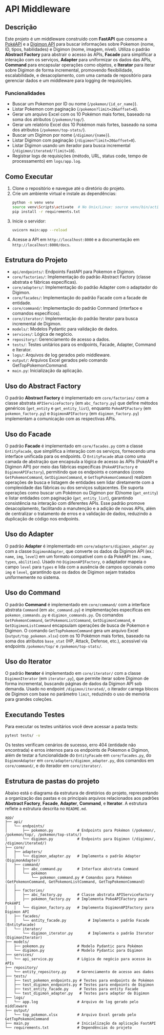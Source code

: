 # API Middleware

## Descrição
Este projeto é um middleware construído com **FastAPI** que consome a [PokéAPI](https://pokeapi.co/) e a [Digimon API](https://digimon-api.vercel.app/) para buscar informações sobre Pokemon (nome, ID, tipos, habilidades) e Digimon (nome, imagem, nível). Utiliza o padrão **Abstract Factory** para abstrair o acesso às APIs, **Facade** para simplificar a interação com os serviços, **Adapter** para uniformizar os dados das APIs, **Command** para encapsular operações como objetos, e **Iterator** para iterar sobre Digimon de forma incremental, promovendo flexibilidade, escalabilidade, e desacoplamento, com uma camada de repositório para gerenciar dados e um middleware para logging de requisições.

### Funcionalidades
- Buscar um Pokemon por ID ou nome (`/pokemon/{id_or_name}`).
- Listar Pokemon com paginação (`/pokemon?limit=20&offset=0`).
- Gerar um arquivo Excel com os 10 Pokémon mais fortes, baseado na soma dos atributos (`/pokemon/top/`).
- Gerar um relatório Excel dos 10 Pokémon mais fortes, baseado na soma dos atributos (`/pokemon/top-stats/`).
- Buscar um Digimon por nome (`/digimon/{name}`).
- Listar Digimon com paginação (`/digimon?limit=20&offset=0`).
- Listar Digimon usando um iterador para busca incremental (`/digimon/iterated/?limit=10`).
- Registrar logs de requisições (método, URL, status code, tempo de processamento) em `logs/app.log`.

## Como Executar
1. Clone o repositório e navegue até o diretório do projeto.
2. Crie um ambiente virtual e instale as dependências:
   ```bash
   python -m venv venv
   source venv\Scripts\activate  # No Unix/Linux: source venv/bin/activate
   pip install -r requirements.txt
   ```
3. Inicie o servidor:
   ```bash
   uvicorn main:app --reload
   ```
4. Acesse a API em `http://localhost:8000` e a documentação em `http://localhost:8000/docs`.

## Estrutura do Projeto
- `api/endpoints/`: Endpoints FastAPI para Pokemon e Digimon.
- `core/factories/`: Implementação do padrão Abstract Factory (classe abstrata e fábricas específicas).
- `core/adapters/`: Implementação do padrão Adapter com o adaptador do Digimon.
- `core/facades/`: Implementação do padrão Facade com a facade de entidade.
- `core/command/`: Implementação do padrão Command (interface e comandos específicos).
- `core/iterator/`: Implementação do padrão Iterator para busca incremental de Digimon.
- `models/`: Modelos Pydantic para validação de dados.
- `services/`: Lógica de negócio.
- `repository/`: Gerenciamento de acesso a dados.
- `tests/`: Testes unitários para os endpoints, Facade, Adapter, Command e Iterator.
- `logs/`: Arquivos de log gerados pelo middleware.
- `output/`: Arquivos Excel gerados pelo comando GetTopPokemonCommand.
- `main.py`: Inicialização da aplicação.

## Uso do Abstract Factory
O padrão **Abstract Factory** é implementado em `core/factories/` com a classe abstrata `APIServiceFactory` (em `abc_factory.py`) que define métodos genéricos (`get_entity` e `get_entity_list`), enquanto `PokeAPIFactory` (em `pokemon_factory.py`) e `DigimonAPIFactory` (em `digimon_factory.py`) implementam a comunicação com as respectivas APIs.

## Uso do Facade
O padrão **Facade** é implementado em `core/facades.py` com a classe `EntityFacade`, que simplifica a interação com os serviços, fornecendo uma interface unificada para os endpoints. O `EntityFacade` atua como uma camada de abstração que encapsula a lógica de acesso às APIs (PokéAPI e Digimon API) por meio das fábricas específicas (`PokeAPIFactory` e `DigimonAPIFactory`), permitindo que os endpoints e comandos (como `GetPokemonCommand`, `GetDigimonCommand`, e `GetTopPokemonCommand`) realizem operações de busca e listagem de entidades sem lidar diretamente com a complexidade das fábricas ou dos serviços subjacentes. Ele suporta operações como buscar um Pokémon ou Digimon por ID/nome (`get_entity`) e listar entidades com paginação (`get_entity_list`), garantindo consistência na interação com diferentes APIs. Esse padrão promove desacoplamento, facilitando a manutenção e a adição de novas APIs, além de centralizar o tratamento de erros e a validação de dados, reduzindo a duplicação de código nos endpoints.

## Uso do Adapter
O padrão **Adapter** é implementado em `core/adapters/digimon_adapter.py` com a classe `DigimonAdapter`, que converte os dados da Digimon API (ex.: `name`, `img`, `level`) em um formato compatível com o da PokéAPI (ex.: `name`, `types`, `abilities`). Usado no `DigimonAPIFactory`, o adaptador mapeia o campo `level` para `types` e lida com a ausência de campos opcionais como `img` e `level`, garantindo que os dados de Digimon sejam tratados uniformemente no sistema.

## Uso do Command
O padrão **Command** é implementado em `core/command/` com a interface abstrata `Command` (em `abc_command.py`) e implementações específicas em `pokemon_commands.py` e `digimon_commands.py`. Os comandos `GetPokemonCommand`, `GetPokemonListCommand`, `GetDigimonCommand`, e `GetDigimonListCommand` encapsulam operações de busca de Pokemon e Digimon. O comando `GetTopPokemonCommand` gera um arquivo Excel (`output/top_pokemon.xlsx`) com os 10 Pokémon mais fortes, baseado na soma dos atributos `base_stat` (HP, Attack, Defense, etc.), acessível via endpoints `/pokemon/top/` e `/pokemon/top-stats/`.

## Uso do Iterator
O padrão **Iterator** é implementado em `core/iterator/` com a classe `DigimonIterator` (em `iterator.py`), que permite iterar sobre Digimon de forma incremental, buscando páginas de dados da Digimon API sob demanda. Usado no endpoint `/digimon/iterated/`, o iterador carrega blocos de Digimon com base no parâmetro `limit`, reduzindo o uso de memória para grandes coleções.

## Executando Testes
Para executar os testes unitários você deve acessar a pasta tests:
```bash
pytest tests/ -v
```
Os testes verificam cenários de sucesso, erro 404 (entidade não encontrada) e erros internos para os endpoints de Pokemon e Digimon, além de testar a funcionalidade do `EntityFacade` em `core/facades.py`, do `DigimonAdapter` em `core/adapters/digimon_adapter.py`, dos comandos em `core/command/`, e do iterador em `core/iterator/`.


## Estrutura de pastas do projeto
Abaixo está o diagrama da estrutura de diretórios do projeto, representando a organização das pastas e os principais arquivos relacionados aos padrões **Abstract Factory**, **Facade**, **Adapter**, **Command**, e **Iterator**. A estrutura reflete a estrutura descrita no `README.md`.

```
app/
├── api/
│   └── endpoints/
│       ├── pokemon.py           # Endpoints para Pokémon (/pokemon/, /pokemon/top/, /pokemon/top-stats/)
│       └── digimon.py           # Endpoints para Digimon (/digimon/, /digimon/iterated/)
├── core/
│   ├── adapters/
│   │   └── digimon_adapter.py   # Implementa o padrão Adapter (DigimonAdapter)
│   ├── command/
│   │   ├── abc_command.py       # Interface abstrata Command
│   │   └── pokemon 
│   │       └── pokemon_command.py # Comandos para Pokémon (GetPokemonCommand, GetPokemonListCommand, GetTopPokemonCommand)
│   │    
│   ├── factories/
│   │   ├── abc_factory.py       # Classe abstrata APIServiceFactory
│   │   ├── pokemon_factory.py   # Implementa PokeAPIFactory para PokéAPI
│   │   └── digimon_factory.py   # Implementa DigimonAPIFactory para Digimon API
│   ├── facades/
│   │   └── entity_facade.py          # Implementa o padrão Facade (EntityFacade)
│   └── iterator/
│       └── digimon_iterator.py       # Implementa o padrão Iterator (DigimonIterator)
├── models/
│   ├── pokemon.py               # Modelo Pydantic para Pokémon
│   └── digimon.py               # Modelo Pydantic para Digimon
├── services/
│   └── api_service.py           # Lógica de negócio para acesso às APIs
├── repository/
│   └── entity_repository.py     # Gerenciamento de acesso aos dados
├── tests/
│   ├── test_pokemon_endpoints.py # Testes para endpoints de Pokémon
│   ├── test_digimon_endpoints.py # Testes para endpoints de Digimon
│   ├── test_entity_facade.py     # Testes para entity Facade
│   └── test_digimon_adapter.py   # Testes para adapter de Digimon
├── logs/
│   └── app.log                  # Arquivo de log gerado pelo middleware
├── output/
│   └── top_pokemon.xlsx         # Arquivo Excel gerado pelo GetTopPokemonCommand
├── main.py                      # Inicialização da aplicação FastAPI
└── requirements.txt             # Dependências do projeto
```